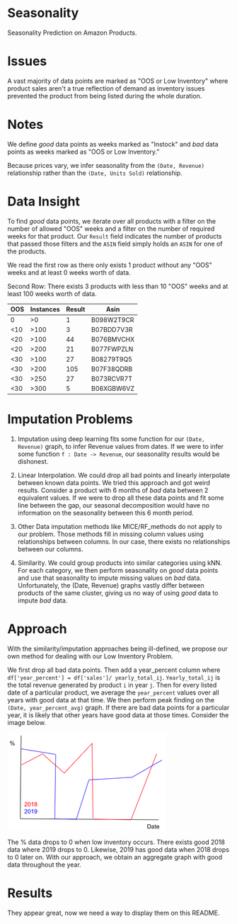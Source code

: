 # Seasonality
Seasonality Prediction on Amazon Products.

# Issues
A vast majority of data points are marked as "OOS or Low Inventory" where product sales aren't a true reflection of demand as inventory issues prevented the product from being listed during the whole duration.

# Notes
We define _good_ data points as weeks marked as "Instock" and _bad_ data points as weeks marked as "OOS or Low Inventory."

Because prices vary, we infer seasonality from the `(Date, Revenue)` relationship rather than the `(Date, Units Sold)` relationship.

# Data Insight
To find _good_ data points, we iterate over all products with a filter on the number of allowed "OOS" weeks and a filter on the number of required weeks for that product. Our `Result` field indicates the number of products that passed those filters and the `ASIN` field simply holds an `ASIN` for one of the products.

We read the first row as there only exists 1 product without any "OOS" weeks and at least 0 weeks worth of data.

Second Row: There exists 3 products with less than 10 "OOS" weeks and at least 100 weeks worth of data.

|OOS|Instances|Result|Asin|
|---|---|---|---|
|0|>0|1|B098W2T9CR|
|<10|>100|3|B07BDD7V3R|
|<20|>100|44|B076BMVCHX|
|<20|>200|21|B077FWPZLN|
|<30|>100|27|B08279T9Q5|
|<30|>200|105|B07F38QDRB|
|<30|>250|27|B073RCVR7T|
|<30|>300|5|B06XGBW6VZ|


# Imputation Problems
1. Imputation using deep learning fits some function for our `(Date, Revenue)` graph, to infer Revenue values from dates. If we were to infer some function `f : Date -> Revenue`, our seasonality results would be dishonest.

2. Linear Interpolation. We could drop all bad points and linearly interpolate between known data points. We tried this approach and got weird results. Consider a product with 6 months of _bad_ data between 2 equivalent values. If we were to drop all these data points and fit some line between the gap, our seasonal decomposition would have no information on the seasonality between this 6 month period.

3. Other Data imputation methods like MICE/RF_methods do not apply to our problem. Those methods fill in missing column values using relationships between columns. In our case, there exists no relationships between our columns.

4. Similarity. We could group products into similar categories using kNN. For each category, we then perform seasonality on _good_ data points and use that seasonality to impute missing values on _bad_ data. Unfortunately, the (Date, Revenue) graphs vastly differ between products of the same cluster, giving us no way of using _good_ data to impute _bad_ data.

# Approach
With the similarity/imputation approaches being ill-defined, we propose our own method for dealing with our Low Inventory Problem. 

We first drop all bad data points. Then add a year_percent column where `df['year_percent'] = df['sales']/ yearly_total_ij`. `Yearly_total_ij` is the total revenue generated by product `i` in year `j`. Then for every listed date of a particular product, we average the `year_percent` values over all years with good data at that time. We then perform peak finding on the `(Date, year_percent_avg)` graph. If there are bad data points for a particular year, it is likely that other years have good data at those times. Consider the image below.

![image info](./assets/Screenshot%202023-01-28%20at%208.10.41%20PM.png)

The % data drops to 0 when low inventory occurs. There exists good 2018 data where 2019 drops to 0. Likewise, 2019 has good data when 2018 drops to 0 later on. With our approach, we obtain an aggregate graph with good data throughout the year.

# Results
They appear great, now we need a way to display them on this README.
